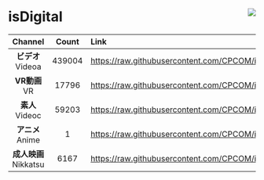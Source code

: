 # isDigital <img align="right" src="https://img.shields.io/github/last-commit/CPCOM/isDigital"/>  
  
| Channel | Count | Link |  
| :-----: | :---: | :--- |  
|**ビデオ**<br />Videoa | 439004 | https://raw.githubusercontent.com/CPCOM/isDigital/main/Videoa.txt |  
|**VR動画**<br />VR | 17796 | https://raw.githubusercontent.com/CPCOM/isDigital/main/VR.txt |  
|**素人**<br />Videoc | 59203 | https://raw.githubusercontent.com/CPCOM/isDigital/main/Videoc.txt |  
|**アニメ**<br />Anime | 1 | https://raw.githubusercontent.com/CPCOM/isDigital/main/Anime.txt |  
|**成人映画**<br />Nikkatsu | 6167 | https://raw.githubusercontent.com/CPCOM/isDigital/main/Nikkatsu.txt |  